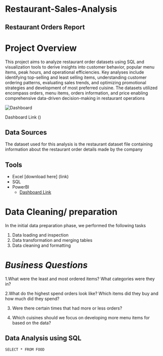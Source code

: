 # Restaurant-Sales-Analysis

## **Restaurant Orders Report**

# Project Overview

This project aims to analyze restaurant order datasets using SQL and visualization tools to derive insights into customer behavior, popular menu items, peak hours, and operational efficiencies. Key analyses include identifying top-selling and least selling items, understanding customer ordering patterns, evaluating sales trends, and optimizing promotional strategies and development of most preferred cuisine. The datasets utilized encompass orders, menu items, orders information, and price enabling comprehensive data-driven decision-making in restaurant operations


![Dashboard](https://github.com/Xharity/Restaurant-Sales-Analysis/assets/173803485/a73ad9b0-ea34-4f20-8709-ee9969423878)

Dashboard Link ()

## Data Sources

The dataset used for this analysis is the restaurant dataset file containing information about the restaurant order details made by the company 

## Tools

- Excel [download here] (link)
- SQL
- PowerBI
     - [Dashboard Link](https://github.com/Xharity/Restaurant-Sales-Analysis/assets/173803485/a73ad9b0-ea34-4f20-8709-ee9969423878)

# Data Cleaning/ preparation

In the initial data preparation phase, we performed the following tasks

1. Data loading and inspection 
2. Data transformation and merging tables 
3. Data cleaning and formatting 



# *Business Questions*

1.What were the least and most ordered items? What categories were they in?

2.What do the highest spend orders look like? Which items did they buy and how much did they spend?

3. Were there certain times that had more or less orders?

4. Which cuisines should we focus on developing more menu items for based on the data?

## Data Analysis using SQL 

```SELECT * FROM FOOD ```
